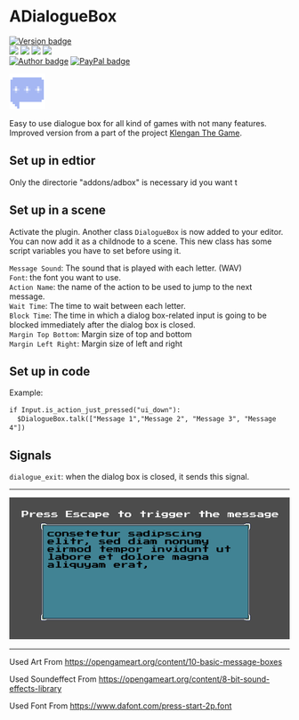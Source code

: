 # ADialogueBox 

[![Version badge](https://img.shields.io/badge/Version-v0.2-green.svg)](http://paypal.me/divirad)  
![](https://img.shields.io/github/issues/Divirad/ADialogueBox)
![](https://img.shields.io/github/forks/Divirad/ADialogueBox)
![](https://img.shields.io/github/stars/Divirad/ADialogueBox)
![](https://img.shields.io/github/license/Divirad/ADialogueBox) <br>
[![Author badge](https://img.shields.io/badge/Made_by-Divirad-inactive.svg)](http://divirad.com) 
[![PayPal badge](https://img.shields.io/badge/Donate-PayPal-blue.svg)](http://paypal.me/divirad) <br>

![Icon](https://raw.githubusercontent.com/Divirad/ADialogueBox/master/icon.png)

Easy to use dialogue box for all kind of games with not many features.<br>
Improved version from a part of the project [Klengan The Game](https://github.com/klenganthegame/KlenganTheGame).

## Set up in edtior
Only the directorie "addons/adbox" is necessary id you want t

## Set up in a scene

Activate the plugin. Another class `DialogueBox` is now added to your editor. You can now add it as a childnode to a scene. This new class has some script variables you have to set before using it.

`Message Sound`: The sound that is played with each letter. (WAV)<br>
`Font`: the font you want to use. <br>
`Action Name`: the name of the action to be used to jump to the next message.<br>
`Wait Time`: The time to wait between each letter.<br>
`Block Time`: The time in which a dialog box-related input is going to be blocked immediately after the dialog box is closed.<br>
`Margin Top Bottom`: Margin size of top and bottom<br>
`Margin Left Right`: Margin size of left and right<br>

## Set up in code
Example:

``` 
if Input.is_action_just_pressed("ui_down"):
  $DialogueBox.talk(["Message 1","Message 2", "Message 3", "Message 4"])
```
## Signals

`dialogue_exit`: when the dialog box is closed, it sends this signal.

_________

![](https://raw.githubusercontent.com/Divirad/ADialogueBox/master/docs/screenshot.png)

_____________________

Used Art From
https://opengameart.org/content/10-basic-message-boxes

Used Soundeffect From
https://opengameart.org/content/8-bit-sound-effects-library

Used Font From
https://www.dafont.com/press-start-2p.font
